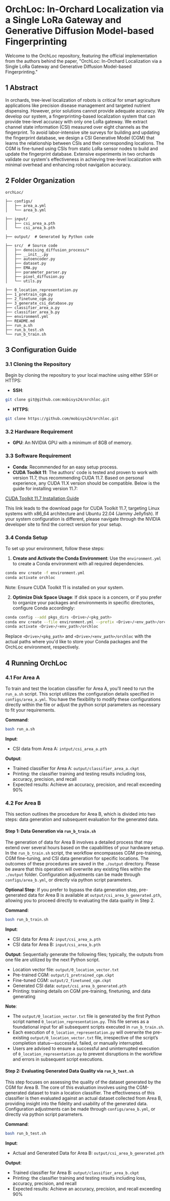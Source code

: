 # OrchLoc: In-Orchard Localization via a Single LoRa Gateway and Generative Diffusion Model-based Fingerprinting

Welcome to the OrchLoc repository, featuring the official implementation from the authors behind the paper, "OrchLoc: In-Orchard Localization via a Single LoRa Gateway and Generative Diffusion Model-based Fingerprinting."

## 1 Abstract

In orchards, tree-level localization of robots is critical for smart agriculture applications like precision disease management and targeted nutrient dispensing. However, prior solutions cannot provide adequate accuracy. We develop our system, a fingerprinting-based localization system that can provide tree-level accuracy with only one LoRa gateway. We extract channel state information (CSI) measured over eight channels as the fingerprint. To avoid labor-intensive site surveys for building and updating the fingerprint database, we design a CSI Generative Model (CGM) that learns the relationship between CSIs and their corresponding locations. The CGM is fine-tuned using CSIs from static LoRa sensor nodes to build and update the fingerprint database. Extensive experiments in two orchards validate our system's effectiveness in achieving tree-level localization with minimal overhead and enhancing robot navigation accuracy.

## 2 Folder Organization

```plaintext
orchLoc/

├── configs/
│   ├── area_a.yml
│   └── area_b.yml

├── input/
│   ├── csi_area_a.pth
│   └── csi_area_b.pth

├── output/  # Generated by Python code

├── src/  # Source code
│   ├── denoising_diffusion_process/*
│   ├── __init__.py
│   ├── autoencoder.py
│   ├── dataset.py
│   ├── EMA.py
│   ├── parameter_parser.py
│   ├── pixel_diffusion.py
│   └── utils.py

├── 0_location_representation.py
├── 1_pretrain_cgm.py
├── 2_finetune_cgm.py
├── 3_generate_csi_database.py
├── classifier_area_a.py
├── classifier_area_b.py
├── environment.yml
├── README.md
├── run_a.sh
├── run_b_test.sh
└── run_b_train.sh

```

## 3 Configuration Guide

### 3.1 Cloning the Repository

Begin by cloning the repository to your local machine using either SSH or HTTPS:

- **SSH**:
```bash
git clone git@github.com:mobisys24/orchloc.git
```

- **HTTPS**:
```bash
git clone https://github.com/mobisys24/orchloc.git
```


### 3.2 Hardware Requirement

- **GPU**: An NVIDIA GPU with a minimum of 8GB of memory.



### 3.3 Software Requirement

- **Conda**: Recommended for an easy setup process.
- **CUDA Toolkit 11**: The authors' code is tested and proven to work with version 11.7, thus recommending CUDA 11.7. Based on personal experience, any CUDA 11.X version should be compatible. Below is the guide for installing version 11.7:


[CUDA Toolkit 11.7 Installation Guide](https://developer.nvidia.com/cuda-11-7-0-download-archive?target_os=Linux&target_arch=x86_64&Distribution=Ubuntu&target_version=22.04&target_type=deb_local)

This link leads to the download page for CUDA Toolkit 11.7, targeting Linux systems with x86_64 architecture and Ubuntu 22.04 (Jammy Jellyfish). If your system configuration is different, please navigate through the NVIDIA developer site to find the correct version for your setup.



### 3.4 Conda Setup

To set up your environment, follow these steps:

1. **Create and Activate the Conda Environment**: Use the `environment.yml` to create a Conda environment with all required dependencies.
```bash
conda env create -f environment.yml
conda activate orchloc
```

Note: Ensure CUDA Toolkit 11 is installed on your system.

2. **Optimize Disk Space Usage**: If disk space is a concern, or if you prefer to organize your packages and environments in specific directories, configure Conda accordingly:
```bash
conda config --add pkgs_dirs <Drive>/<pkg_path>
conda env create --file environment.yml --prefix <Drive>/<env_path>/orchloc
conda activate <Drive>/<env_path>/orchloc
```
Replace `<Drive>/<pkg_path>` and `<Drive>/<env_path>/orchloc` with the actual paths where you'd like to store your Conda packages and the OrchLoc environment, respectively.




## 4 Running OrchLoc

### 4.1 For Area A

To train and test the location classifier for Area A, you'll need to run the `run_a.sh` script. This script utilizes the configuration details specified in `configs/area_a.yml`. You have the flexibility to modify these configurations directly within the file or adjust the python script parameters as necessary to fit your requirements.


**Command**: 

```bash
bash run_a.sh
```


**Input**: 
- CSI data from Area A: `intput/csi_area_a.pth`


**Output**: 
- Trained classifier for Area A: `output/classifier_area_a.ckpt`
- Printing: the classifier training and testing results including loss, accuracy, precision, and recall
- Expected results: Achieve an accuracy, precision, and recall exceeding 90%




### 4.2 For Area B

This section outlines the procedure for Area B, which is divided into two steps: data generation and subsequent evaluation for the generated data.


#### Step 1: Data Generation via `run_b_train.sh`

The generation of data for Area B involves a detailed process that may extend over several hours based on the capabilities of your hardware setup. In the `run_b_train.sh` script, the workflow encompasses CGM pre-training, CGM fine-tuning, and CSI data generation for specific locations. The outcomes of these procedures are saved in the `./output` directory. Please be aware that this operation will overwrite any existing files within the `./output` folder. Configuration adjustments can be made through `configs/area_b.yml`, or directly via python script parameters.


**Optional Step**: If you prefer to bypass the data generation step, pre-generated data for Area B is available at `output/csi_area_b_generated.pth`, allowing you to proceed directly to evaluating the data quality in Step 2.


**Command**: 

```bash
bash run_b_train.sh
```

**Input**:
- CSI data for Area A: `input/csi_area_a.pth`
- CSI data for Area B: `input/csi_area_b.pth`


**Output**: Sequentially generate the following files; typically, the outputs from one file are utilized by the next Python script.
- Location vector file: `output/0_location_vector.txt`
- Pre-trained CGM: `output/1_pretrained_cgm.ckpt`
- Fine-tuned CGM: `output/2_finetuned_cgm.ckpt`
- Generated CSI data: `output/csi_area_b_generated.pth`
- Printing: training details on CGM pre-training, finetuning, and data generating


**Note**:
- The `output/0_location_vector.txt` file is generated by the first Python script named `0_location_representation.py`. This file serves as a foundational input for all subsequent scripts executed in `run_b_train.sh`.
- Each execution of `0_location_representation.py` will overwrite the pre-existing `output/0_location_vector.txt` file, irrespective of the script’s completion status—successful, failed, or manually interrupted. 
- Users are advised to ensure a successful and uninterrupted execution of `0_location_representation.py` to prevent disruptions in the workflow and errors in subsequent script executions.



#### Step 2: Evaluating Generated Data Quality via `run_b_test.sh` 

This step focuses on assessing the quality of the dataset generated by the CGM for Area B. The core of this evaluation involves using the CGM-generated dataset to train a location classifier. The effectiveness of this classifier is then evaluated against an actual dataset collected from Area B, providing insight into the fidelity and usability of the generated data.
Configuration adjustments can be made through `configs/area_b.yml`, or directly via python script parameters.


**Command**: 

```bash
bash run_b_test.sh
```


**Input**:
- Actual and Generated Data for Area B: `output/csi_area_b_generated.pth`


**Output**:
- Trained classifier for Area B: `output/classifier_area_b.ckpt`
- Printing: the classifier training and testing results including loss, accuracy, precision, and recall
- Expected results: Achieve an accuracy, precision, and recall exceeding 90%





